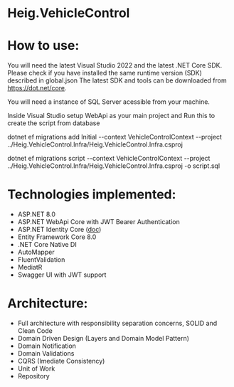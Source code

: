 # Heig.VehicleControl

# How to use:
You will need the latest Visual Studio 2022 and the latest .NET Core SDK.
Please check if you have installed the same runtime version (SDK) described in global.json
The latest SDK and tools can be downloaded from https://dot.net/core.

You will need a instance of SQL Server acessible from your machine.

Inside Visual Studio setup WebApi as your main project and Run this to create the script from database

dotnet ef migrations add Initial --context VehicleControlContext --project ../Heig.VehicleControl.Infra/Heig.VehicleControl.Infra.csproj

dotnet ef migrations script --context VehicleControlContext --project ../Heig.VehicleControl.Infra/Heig.VehicleControl.Infra.csproj -o script.sql


# Technologies implemented:
- ASP.NET 8.0
- ASP.NET WebApi Core with JWT Bearer Authentication
- ASP.NET Identity Core ([doc](https://learn.microsoft.com/pt-br/aspnet/core/security/authentication/identity?view=aspnetcore-8.0))
- Entity Framework Core 8.0
- .NET Core Native DI
- AutoMapper
- FluentValidation
- MediatR
- Swagger UI with JWT support

# Architecture:
- Full architecture with responsibility separation concerns, SOLID and Clean Code
- Domain Driven Design (Layers and Domain Model Pattern)
- Domain Notification
- Domain Validations
- CQRS (Imediate Consistency)
- Unit of Work
- Repository
